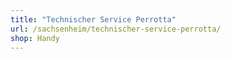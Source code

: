 ```yaml
---
title: "Technischer Service Perrotta"
url: /sachsenheim/technischer-service-perrotta/
shop: Handy
---
```

